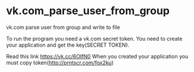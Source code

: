 # vk.com_parse_user_from_group
vk.com parse user from group and write to file

To run the program you need a vk.com secret token.
You need to create your application and get the key(SECRET TOKEN).

Read this link https://vk.cc/6OIfN0
When you created your application you must copy token(http://prntscr.com/fox2ku)

